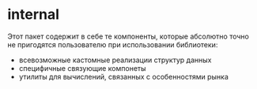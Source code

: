 # internal
Этот пакет содержит в себе те компоненты, которые абсолютно точно не пригодятся пользователю при использовании библиотеки:
- всевозможные кастомные реализации структур данных
- специфичные связующие компонеты
- утилиты для вычислений, связанных с особенностями рынка
